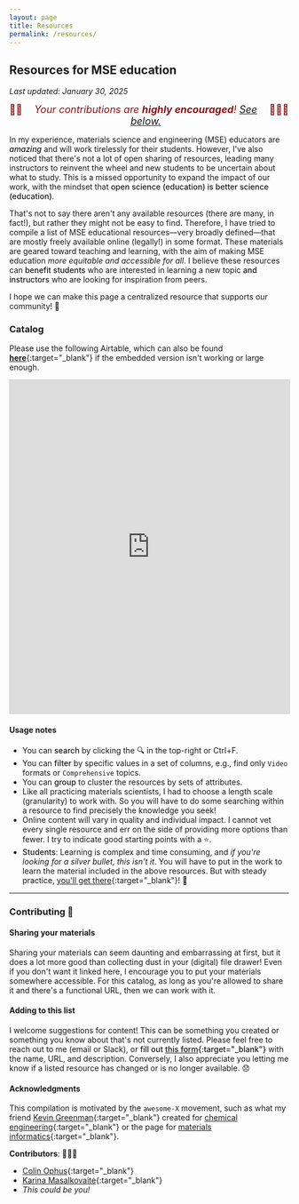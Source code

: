 ```yaml
---
layout: page
title: Resources
permalink: /resources/
---
```


## Resources for MSE education

_Last updated: January 30, 2025_

<span style="color:#8C1515;font-size:18px;text-align:center;display:flex;justify-content:center">🙏🏼 <em>Your contributions are <strong>highly encouraged</strong>! [See below.](#contributing-)</em> 🙇🏼‍♂️</span>


In my experience, materials science and engineering (MSE) educators are <span style="font-weight:500">_amazing_</span> and will work tirelessly for their students.
However, I've also noticed that there's not a lot of open sharing of resources, leading many instructors to reinvent the wheel and new students to be uncertain about what to study.
This is a missed opportunity to expand the impact of our work, with the mindset that <span style="font-weight:500">open science (education) is better science (education)</span>.

That's not to say there aren't any available resources (there are many, in fact!), but rather they might not be easy to find.
Therefore, I have tried to compile a list of MSE educational resources—very broadly defined—that are mostly freely available online (legally!) in some format.
These materials are geared toward teaching and learning, with the aim of making MSE education _more equitable and accessible for all_.
I believe these resources can <span style="font-weight:500">benefit students</span> who are interested in learning a new topic <span style="font-weight:500">and instructors</span> who are looking for inspiration from peers.

I hope we can make this page a centralized resource that supports our community! 💙

### Catalog

Please use the following Airtable, which can also be found [**here**](https://airtable.com/appGOSeBV95X7tQGX/shrZBmjJuSp005JBT){:target="_blank"} if the embedded version isn't working or large enough.

<iframe class="airtable-embed" src="https://airtable.com/embed/appGOSeBV95X7tQGX/shrZBmjJuSp005JBT?viewControls=on" frameborder="0" onmousewheel="" width="100%" height="600" style="background: transparent; border: 1px solid #ccc;"></iframe>

<br>

#### Usage notes

- You can <span style="font-weight:500">search</span> by clicking the 🔍 in the top-right or Ctrl+F.
- You can <span style="font-weight:500">filter</span> by specific values in a set of columns, e.g., find only `Video` formats or `Comprehensive` topics.
- You can <span style="font-weight:500">group</span> to cluster the resources by sets of attributes.
- Like all practicing materials scientists, I had to choose a length scale (granularity) to work with.
So you will have to do some searching within a resource to find precisely the knowledge you seek!
- Online content will vary in quality and individual impact. 
I cannot vet every single resource and err on the side of providing more options than fewer.
I try to indicate good starting points with a ⭐.
- <span style="font-weight:500">Students</span>: Learning is complex and time consuming, and _if you're looking for a silver bullet, this isn't it_.
You will have to put in the work to learn the material included in the above resources.
But with steady practice, [you'll get there](https://www.goodreads.com/quotes/252665-practice-is-funny-that-way-for-days-and-days-you){:target="_blank"}! 🙂


---------------------------------


### Contributing 💚

#### Sharing your materials

Sharing your materials can seem daunting and embarrassing at first, but it does a lot more good than collecting dust in your (digital) file drawer! 
Even if you don't want it linked here, I encourage you to put your materials somewhere accessible.
For this catalog, as long as you're allowed to share it and there's a functional URL, then we can work with it.


#### Adding to this list

I welcome suggestions for content! 
This can be something you created or something you know about that's not currently listed.
Please feel free to reach out to me (email or Slack), or <span style="font-weight:500">fill out [this form](https://forms.gle/aiPLKDJpSG27XdPG9){:target="_blank"}</span> with the name, URL, and description.
Conversely, I also appreciate you letting me know if a listed resource has changed or is no longer available. 😞


#### Acknowledgments

This compilation is motivated by the `awesome-X` movement, such as what my friend [Kevin Greenman](https://catholic.tech/academics/faculty/kevin-greenman){:target="_blank"} created for [chemical engineering](https://github.com/kevingreenman/awesome-chemical-engineering-education){:target="_blank"} or the page for [materials informatics](https://github.com/tilde-lab/awesome-materials-informatics){:target="_blank"}.

**Contributors**: 🙇🏼‍♂️
- [Colin Ophus](https://mse.stanford.edu/people/colin-ophus){:target="_blank"}
- [Karina Masalkovaitė](https://www.linkedin.com/in/karina-masalkovaite/){:target="_blank"}
- _This could be you!_


